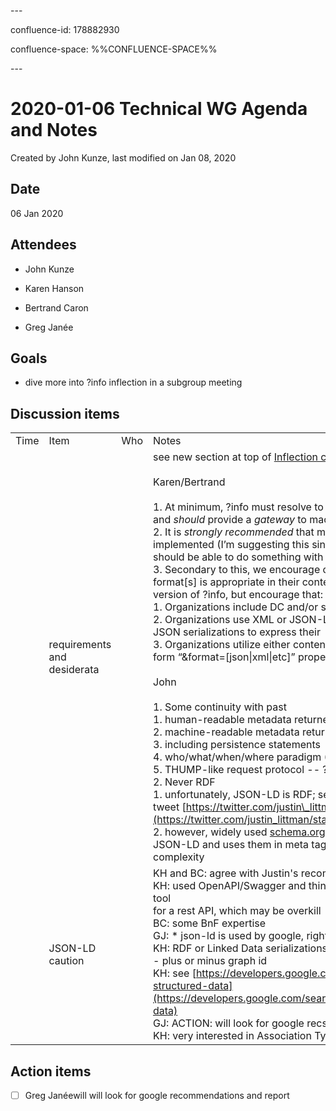 \---

confluence-id: 178882930

confluence-space: %%CONFLUENCE-SPACE%%

\---

2020-01-06 Technical WG Agenda and Notes
========================================

Created by John Kunze, last modified on Jan 08, 2020

Date
----

06 Jan 2020

Attendees
---------

*   John Kunze
    
*   Karen Hanson
    
*   Bertrand Caron
*   Greg Janée

Goals
-----

*   dive more into ?info inflection in a subgroup meeting

Discussion items
----------------

|     |     |     |     |
| --- | --- | --- | --- |
| Time | Item | Who | Notes |
|     | requirements and desiderata |     | see new section at top of [Inflection change proposal](Inflection-change-proposal_176490258.html)<br><br>Karen/Bertrand<br><br>1.  At minimum, ?info must resolve to a human readable landing page, and _should_ provide a _gateway_ to machine-readable metadata<br>2.  It is _strongly recommended_ that meta tags with \[something like\] DC are implemented (I’m suggesting this since they are simple html, and all orgs should be able to do something with those)<br>3.  Secondary to this, we encourage organizations to use whatever data format\[s\] is appropriate in their context as the machine-readable data version of ?info, but encourage that:<br>    1.  Organizations include DC and/or schema.org metadata where possible<br>    2.  Organizations use XML or JSON-LD or JSON serializations to express their<br>    3.  Organizations utilize either content negotiation or queries in the form “&format=\[json\|xml\|etc\]” property to deal with alternative formats.<br><br>John<br><br>1.  Some continuity with past<br>    1.  human-readable metadata returned<br>    2.  machine-readable metadata returned<br>    3.  including persistence statements<br>    4.  who/what/when/where paradigm (ERC)<br>    5.  THUMP-like request protocol -- ?info(X,Y) vs ?info&arg1=X&arg2=Y<br>2.  Never RDF<br>    1.  unfortunately, JSON-LD is RDF; see tweet [https://twitter.com/justin\_littman/status/1206944465027584001](https://twitter.com/justin_littman/status/1206944465027584001)<br>    2.  however, widely used [schema.org](http://schema.org/) borrows elements names from JSON-LD and uses them in meta tags, which aren't at risk of RDF complexity |
|     | JSON-LD caution |     | KH and BC: agree with Justin's recommendation  <br>KH: used OpenAPI/Swagger and think it could be a recommendation as a tool  <br>for a rest API, which may be overkill  <br>BC: some BnF expertise  <br>GJ: \* json-ld is used by google, right?  <br>KH: RDF or Linked Data serializations are functionally equivalent,  <br>\- plus or minus graph id  <br>KH: see [https://developers.google.com/search/docs/guides/intro-structured-data](https://developers.google.com/search/docs/guides/intro-structured-data)  <br>GJ: ACTION: will look for google recs: "google json-ld"  <br>KH: very interested in Association Type discussion |

Action items
------------

- [ ] Greg Janéewill will look for google recommendations and report